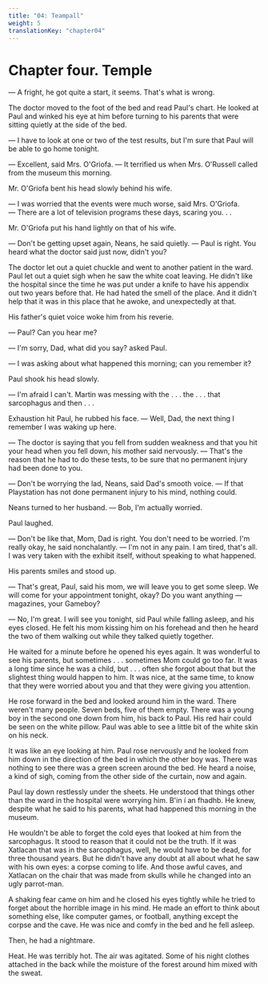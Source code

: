 ```yaml
---
title: "04: Teampall"
weight: 5
translationKey: "chapter04"
---
```


# Chapter four. Temple

— A fright, he got quite a start, it seems. That's what is wrong.

The doctor moved to the foot of the bed and read Paul's chart. He looked at Paul and winked his eye at him before turning to his parents that were sitting quietly at the side of the bed.

— I have to look at one or two of the test results, but I'm sure that Paul will be able to go home tonight.

— Excellent, said Mrs. O'Griofa. — It terrified us when Mrs. O'Russell called from the museum this morning.

Mr. O'Griofa bent his head slowly behind his wife.

— I was worried that the events were much worse, said Mrs. O'Griofa. — There are a lot of television programs these days, scaring you. . .

Mr. O'Griofa put his hand lightly on that of his wife.

— Don't be getting upset again, Neans, he said quietly. — Paul is right. You heard what the doctor said just now, didn't you?

The doctor let out a quiet chuckle and went to another patient in the ward. Paul let out a quiet sigh when he saw the white coat leaving. He didn't like the hospital since the time he was put under a knife to have his appendix out two years before that. He had hated the smell of the place. And it didn't help that it was in this place that he awoke, and unexpectedly at that.

His father's quiet voice woke him from his reverie.

— Paul? Can you hear me?

— I'm sorry, Dad, what did you say? asked Paul.

— I was asking about what happened this morning; can you remember it?

Paul shook his head slowly.

— I'm afraid I can't. Martin was messing with the . . . the . . . that sarcophagus and then . . .

Exhaustion hit Paul, he rubbed his face. — Well, Dad, the next thing I remember I was waking up here.

— The doctor is saying that you fell from sudden weakness and that you hit your head when you fell down, his mother said nervously. — That's the reason that he had to do these tests, to be sure that no permanent injury had been done to you.

— Don't be worrying the lad, Neans, said Dad's smooth voice. — If that Playstation has not done permanent injury to his mind, nothing could.

Neans turned to her husband. — Bob, I'm actually worried.

Paul laughed.

— Don't be like that, Mom, Dad is right. You don't need to be worried. I'm really okay, he said nonchalantly. — I'm not in any pain. I am tired, that's all. I was very taken with the exhibit itself, without speaking to what happened.

His parents smiles and stood up.

— That's great, Paul, said his mom, we will leave you to get some sleep. We will come for your appointment tonight, okay? Do you want anything — magazines, your Gameboy?

— No, I'm great. I will see you tonight, sid Paul while falling asleep, and his eyes closed. He felt his mom kissing him on his forehead and then he heard the two of them walking out while they talked quietly together.

He waited for a minute before he opened his eyes again. It was wonderful to see his parents, but sometimes . . . sometimes Mom could go too far. It was a long time since he was a child, but . . . often she forgot about that but the slightest thing would happen to him. It was nice, at the same time, to know that they were worried about you and that they were giving you attention.  

He rose forward in the bed and looked around him in the ward. There weren't many people. Seven beds, five of them empty. There was a young boy in the second one down from him, his back to Paul. His red hair could be seen on the white pillow. Paul was able to see a little bit of the white skin on his neck.

It was like an eye looking at him. Paul rose nervously and he looked from him down in the direction of the bed in which the other boy was. There was nothing to see there was a green screen around the bed. He heard a noise, a kind of sigh, coming from the other side of the curtain, now and again.

Paul lay down restlessly under the sheets. He understood that things other than the ward in the hospital were worrying him. B'in í an fhadhb. He knew, despite what he said to his parents, what had happened this morning in the museum.

He wouldn't be able to forget the cold eyes that looked at him from the sarcophagus. It stood to reason that it could not be the truth. If it was Xatlacan that was in the sarcophagus, well, he would have to be dead, for three thousand years. But he didn't have any doubt at all about what he saw with his own eyes: a corpse coming to life. And those awful caves, and Xatlacan on the chair that was made from skulls while he changed into an ugly parrot-man.

A shaking fear came on him and he closed his eyes tightly while he tried to forget about the horrible image in his mind. He made an effort to think about something else, like computer games, or football, anything except the corpse and the cave. He was nice and comfy in the bed and he fell asleep.

Then, he had a nightmare.

Heat. He was terribly hot. The air was agitated. Some of his night clothes attached in the back while the moisture of the forest around him mixed with the sweat.
